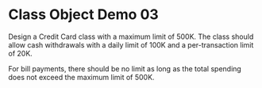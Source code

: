 # Class Object Demo 03

Design a Credit Card class with a maximum limit of 500K. The class should allow cash withdrawals with a daily limit of 100K and a per-transaction limit of 20K.

For bill payments, there should be no limit as long as the total spending does not exceed the maximum limit of 500K.
